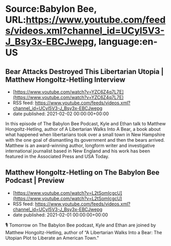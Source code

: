# Source:Babylon Bee, URL:https://www.youtube.com/feeds/videos.xml?channel_id=UCyl5V3-J_Bsy3x-EBCJwepg, language:en-US

## Bear Attacks Destroyed This Libertarian Utopia | Matthew Hongoltz-Hetling Interview
 - [https://www.youtube.com/watch?v=YZC6Z4q7L7E](https://www.youtube.com/watch?v=YZC6Z4q7L7E)
 - RSS feed: https://www.youtube.com/feeds/videos.xml?channel_id=UCyl5V3-J_Bsy3x-EBCJwepg
 - date published: 2021-02-02 00:00:00+00:00

In this episode of The Babylon Bee Podcast, Kyle and Ethan talk to Matthew Hongoltz-Hetling, author of A Libertarian Walks Into A Bear, a book about what happened when libertarians took over a small town in New Hampshire with the one goal of dismantling its government and then the bears arrived. Matthew is an award-winning author, longform writer and investigative international journalist based in New England and his work has been featured in the Associated Press and USA Today.

## Matthew Hongoltz-Hetling on The Babylon Bee Podcast | Preview
 - [https://www.youtube.com/watch?v=L2tSomIcgcU](https://www.youtube.com/watch?v=L2tSomIcgcU)
 - RSS feed: https://www.youtube.com/feeds/videos.xml?channel_id=UCyl5V3-J_Bsy3x-EBCJwepg
 - date published: 2021-02-01 00:00:00+00:00

🎙 Tomorrow on The Babylon Bee podcast, Kyle and Ethan are joined by Matthew Hongoltz-Hetling, author of “A Libertarian Walks Into a Bear: The Utopian Plot to Liberate an American Town."

